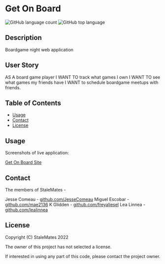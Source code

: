 # Get On Board
![GitHub language count](https://img.shields.io/github/languages/count/P3T1-StaleMates/GetOnBoard)
![GitHub top language](https://img.shields.io/github/languages/top/P3T1-StaleMates/GetOnBoard)

## Description

Boardgame night web application

## User Story

AS A board game player
I WANT TO track what games I own
I WANT TO see what games my friends have
I WANT to schedule boardgame meetups with friends.

## Table of Contents

- [Usage](#usage)
- [Contact](#contact)
- [License](#license)

## Usage

Screenshots of live application:

[Get On Board Site](https://p3-getonboard.herokuapp.com/)

## Contact

The members of StaleMates -

Jesse Comeau - [github.com/JesseComeau](https://github.com/JesseComeau)
Miguel Escobar - [github.com/mae2136](https://github.com/mae2136)
K Glidden - [github.com/freyaliesel](https://github.com/freyaliesel)
Lea Linnea - [github.com/lealinnea](https://github.com/lealinnea)

## License

Copyright (C) StaleMates 2022

The owner of this project has not selected a license.

If interested in using any part of this code, please contact the project owner.